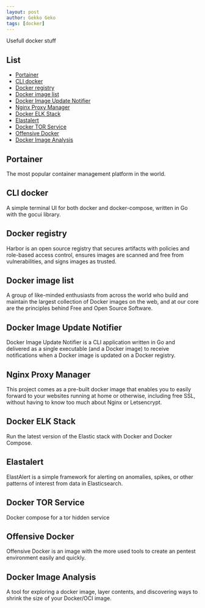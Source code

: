 ```yaml
---
layout: post
author: Gekko Geko
tags: [docker]
---
```


Usefull docker stuff

## List

  - [Portainer](https://www.portainer.io/)
  - [CLI docker](https://github.com/jesseduffield/lazydocker)
  - [Docker registry](https://goharbor.io/)
  - [Docker image list](https://www.linuxserver.io/)
  - [Docker Image Update Notifier](https://crazymax.dev/diun/)
  - [Nginx Proxy Manager](https://nginxproxymanager.com/)
  - [Docker ELK Stack](https://github.com/deviantony/docker-elk/tree/tls)
  - [Elastalert](https://github.com/jertel/elastalert2)
  - [Docker TOR Service](https://github.com/cmehay/docker-tor-hidden-service)
  - [Offensive Docker](https://github.com/aaaguirrep/offensive-docker)
  - [Docker Image Analysis](https://github.com/wagoodman/dive)

## Portainer

The most popular container management platform in the world.

## CLI docker

A simple terminal UI for both docker and docker-compose, written in Go with the gocui library.

## Docker registry

Harbor is an open source registry that secures artifacts with policies and role-based access control, ensures images are scanned and free from vulnerabilities, and signs images as trusted.

## Docker image list

A group of like-minded enthusiasts from across the world who build and maintain the largest collection of Docker images on the web, and at our core are the principles behind Free and Open Source Software. 

## Docker Image Update Notifier

Docker Image Update Notifier is a CLI application written in Go and delivered as a single executable (and a Docker image) to receive notifications when a Docker image is updated on a Docker registry.

## Nginx Proxy Manager

This project comes as a pre-built docker image that enables you to easily forward to your websites running at home or otherwise, including free SSL, without having to know too much about Nginx or Letsencrypt.

## Docker ELK Stack

Run the latest version of the Elastic stack with Docker and Docker Compose.

## Elastalert

ElastAlert is a simple framework for alerting on anomalies, spikes, or other patterns of interest from data in Elasticsearch.

## Docker TOR Service

Docker compose for a tor hidden service

## Offensive Docker

Offensive Docker is an image with the more used tools to create an pentest environment easily and quickly.

## Docker Image Analysis

A tool for exploring a docker image, layer contents, and discovering ways to shrink the size of your Docker/OCI image.

